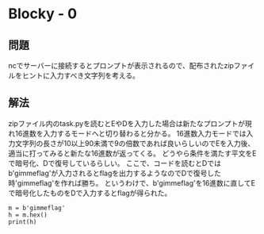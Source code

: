 # Blocky - 0

## 問題
ncでサーバーに接続するとプロンプトが表示されるので、配布されたzipファイルをヒントに入力すべき文字列を考える。

## 解法
zipファイル内のtask.pyを読むとEやDを入力した場合は新たなプロンプトが現れ16進数を入力するモードへと切り替わると分かる。
16進数入力モードでは入力文字列の長さが10以上90未満で9の倍数であれば良いらしいのでEを入力後、適当に打ってみると新たな16進数が返ってくる。
どうやら条件を満たす平文をEで暗号化、Dで復号しているらしい。
ここで、コードを読むとDではb'gimmeflag'が入力されるとflagを出力するようなのでDで復号した時'gimmeflag'を作れば勝ち。
というわけで、b'gimmeflag'を16進数に直してEで暗号化したものをDで入力するとflagが得られた。
```
m = b'gimmeflag'
h = m.hex()
print(h)
```